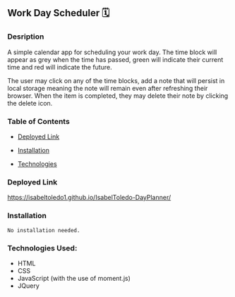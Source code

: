 
## Work Day Scheduler 🗓


### Desription

A simple calendar app for scheduling your work day. The time block will appear as grey when the time has passed, green will indicate their current time and red will indicate the future.

  The user may click on any of the time blocks, add a note that will persist in local storage meaning the note will remain even after refreshing their browser. When the item is completed, they may delete their note by clicking the delete icon.   



### Table of Contents
 
* [Deployed Link](#Deployed-Link)

* [Installation](#Installation)
    


* [Technologies](#Technologies-Used)
 
  
### Deployed Link
    
 https://isabeltoledo1.github.io/IsabelToledo-DayPlanner/  


### Installation
```
No installation needed. 
```

### Technologies Used:
 - HTML
 - CSS
 - JavaScript (with the use of moment.js)
 - JQuery


